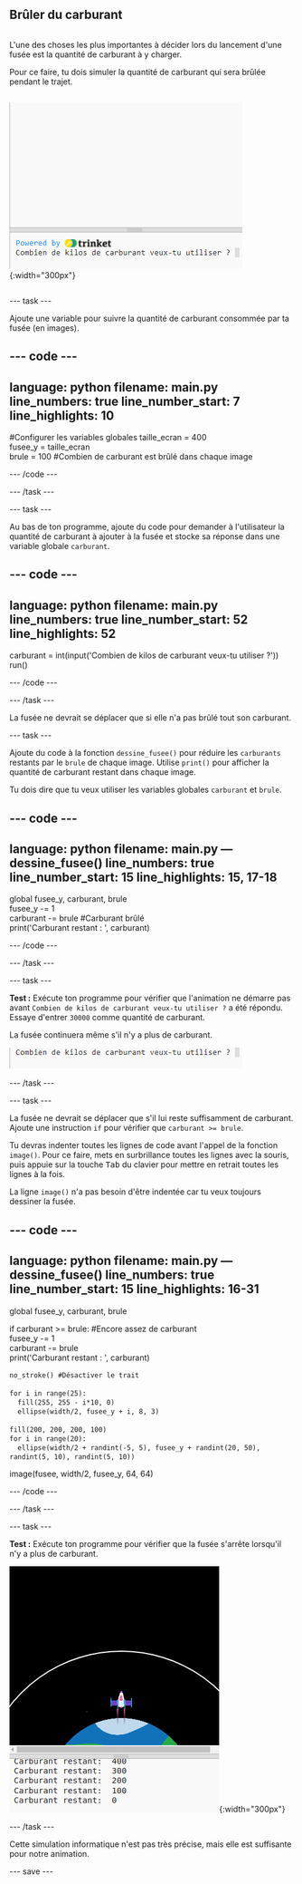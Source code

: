 ## Brûler du carburant

<div style="display: flex; flex-wrap: wrap">
<div style="flex-basis: 200px; flex-grow: 1; margin-right: 15px;">

L'une des choses les plus importantes à décider lors du lancement d'une fusée est la quantité de carburant à y charger. 

Pour ce faire, tu dois simuler la quantité de carburant qui sera brûlée pendant le trajet.
</div>

![Le programme avec une question dans la zone de sortie demandant la quantité de carburant nécessaire.](images/burn_question_full.png){:width="300px"}

</div>

--- task ---

Ajoute une variable pour suivre la quantité de carburant consommée par ta fusée (en images).

--- code ---
---
language: python 
filename: main.py 
line_numbers: true 
line_number_start: 7
line_highlights: 10
---

#Configurer les variables globales
taille_ecran = 400   
fusee_y = taille_ecran  
brule = 100 #Combien de carburant est brûlé dans chaque image

--- /code ---

--- /task ---


--- task ---

Au bas de ton programme, ajoute du code pour demander à l'utilisateur la quantité de carburant à ajouter à la fusée et stocke sa réponse dans une variable globale `carburant`.

--- code ---
---
language: python 
filename: main.py 
line_numbers: true 
line_number_start: 52
line_highlights: 52
---

carburant = int(input('Combien de kilos de carburant veux-tu utiliser ?'))   
run()

--- /code ---

--- /task ---

La fusée ne devrait se déplacer que si elle n'a pas brûlé tout son carburant.

--- task ---

Ajoute du code à la fonction `dessine_fusee()` pour réduire les `carburants` restants par le `brule` de chaque image. Utilise `print()` pour afficher la quantité de carburant restant dans chaque image.

Tu dois dire que tu veux utiliser les variables globales `carburant` et `brule`.

--- code ---
---
language: python 
filename: main.py — dessine_fusee() 
line_numbers: true 
line_number_start: 15
line_highlights: 15, 17-18
---

  global fusee_y, carburant, brule   
  fusee_y -= 1   
  carburant -= brule #Carburant brûlé   
  print('Carburant restant : ', carburant)

--- /code ---

--- /task ---

--- task ---

**Test :** Exécute ton programme pour vérifier que l'animation ne démarre pas avant `Combien de kilos de carburant veux-tu utiliser ?` a été répondu. Essaye d'entrer `30000` comme quantité de carburant.

La fusée continuera même s'il n'y a plus de carburant.

![Le programme avec une question dans la zone de sortie demandant combien de carburant est nécessaire.](images/burn_question.png)

--- /task ---

--- task ---

La fusée ne devrait se déplacer que s'il lui reste suffisamment de carburant. Ajoute une instruction `if` pour vérifier que `carburant >= brule`.

Tu devras indenter toutes les lignes de code avant l'appel de la fonction `image()`. Pour ce faire, mets en surbrillance toutes les lignes avec la souris, puis appuie sur la touche <kbd>Tab</kbd> du clavier pour mettre en retrait toutes les lignes à la fois.

La ligne `image()` n'a pas besoin d'être indentée car tu veux toujours dessiner la fusée.

--- code ---
---
language: python 
filename: main.py — dessine_fusee() 
line_numbers: true 
line_number_start: 15
line_highlights: 16-31
---

  global fusee_y, carburant, brule

  if carburant >= brule: #Encore assez de carburant   
    fusee_y -= 1   
    carburant -= brule   
    print('Carburant restant : ', carburant)   

    no_stroke() #Désactiver le trait   
    
    for i in range(25):   
      fill(255, 255 - i*10, 0)   
      ellipse(width/2, fusee_y + i, 8, 3)    
    
    fill(200, 200, 200, 100)   
    for i in range(20):   
      ellipse(width/2 + randint(-5, 5), fusee_y + randint(20, 50), randint(5, 10), randint(5, 10))

  image(fusee, width/2, fusee_y, 64, 64)

--- /code ---

--- /task ---

--- task ---

**Test :** Exécute ton programme pour vérifier que la fusée s'arrête lorsqu'il n'y a plus de carburant.

![Image d'une fusée au milieu de l'écran avec la mention "Carburant restant : 0".](images/burn_empty.png){:width="300px"}

--- /task ---

Cette simulation informatique n'est pas très précise, mais elle est suffisante pour notre animation.

--- save ---

